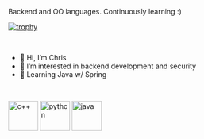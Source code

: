 Backend and OO languages. Continuously learning :)



[![trophy](https://github-profile-trophy.vercel.app/?username=budekrzysztof&theme=onedark&rank=S,SS,SSS,A,AA,AAA,B,C,D,E,F)](https://github.com/ryo-ma/github-profile-trophy)



<br>

- 👋 Hi, I’m Chris
- 👀 I’m interested in backend development and security
- 🌱 Learning Java w/ Spring


<br>

<img src="https://raw.githubusercontent.com/jmnote/z-icons/master/svg/cpp.svg" alt="c++" width="60" height="60" style="max-width: 100%;">   <img src="https://raw.githubusercontent.com/jmnote/z-icons/master/svg/python.svg" alt="python" width="60" height="60" style="max-width: 100%;">    <img src="https://raw.githubusercontent.com/jmnote/z-icons/master/svg/java.svg" alt="java" width="60" height="60" style="max-width: 100%;">


<!---
stiwenparker/stiwenparker is a ✨ special ✨ repository because its `README.md` (this file) appears on your GitHub profile.
You can click the Preview link to take a look at your changes.
--->
